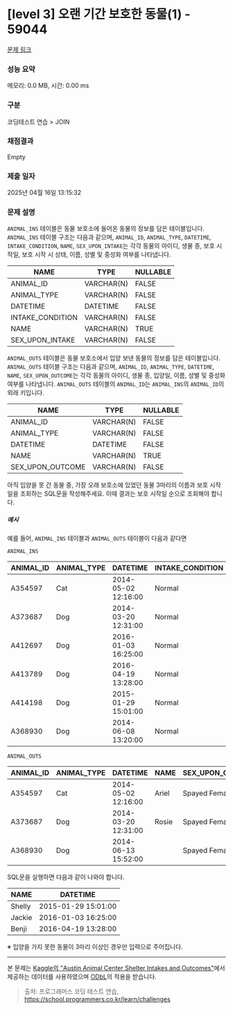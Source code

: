 # [level 3] 오랜 기간 보호한 동물(1) - 59044 

[문제 링크](https://school.programmers.co.kr/learn/courses/30/lessons/59044) 

### 성능 요약

메모리: 0.0 MB, 시간: 0.00 ms

### 구분

코딩테스트 연습 > JOIN

### 채점결과

Empty

### 제출 일자

2025년 04월 16일 13:15:32

### 문제 설명

<p><code>ANIMAL_INS</code> 테이블은 동물 보호소에 들어온 동물의 정보를 담은 테이블입니다. <code>ANIMAL_INS</code> 테이블 구조는 다음과 같으며, <code>ANIMAL_ID</code>, <code>ANIMAL_TYPE</code>, <code>DATETIME</code>, <code>INTAKE_CONDITION</code>, <code>NAME</code>, <code>SEX_UPON_INTAKE</code>는 각각 동물의 아이디, 생물 종, 보호 시작일, 보호 시작 시 상태, 이름, 성별 및 중성화 여부를 나타냅니다.</p>
<table class="table">
        <thead><tr>
<th>NAME</th>
<th>TYPE</th>
<th>NULLABLE</th>
</tr>
</thead>
        <tbody><tr>
<td>ANIMAL_ID</td>
<td>VARCHAR(N)</td>
<td>FALSE</td>
</tr>
<tr>
<td>ANIMAL_TYPE</td>
<td>VARCHAR(N)</td>
<td>FALSE</td>
</tr>
<tr>
<td>DATETIME</td>
<td>DATETIME</td>
<td>FALSE</td>
</tr>
<tr>
<td>INTAKE_CONDITION</td>
<td>VARCHAR(N)</td>
<td>FALSE</td>
</tr>
<tr>
<td>NAME</td>
<td>VARCHAR(N)</td>
<td>TRUE</td>
</tr>
<tr>
<td>SEX_UPON_INTAKE</td>
<td>VARCHAR(N)</td>
<td>FALSE</td>
</tr>
</tbody>
      </table>
<p><code>ANIMAL_OUTS</code> 테이블은 동물 보호소에서 입양 보낸 동물의 정보를 담은 테이블입니다. <code>ANIMAL_OUTS</code> 테이블 구조는 다음과 같으며, <code>ANIMAL_ID</code>, <code>ANIMAL_TYPE</code>, <code>DATETIME</code>, <code>NAME</code>, <code>SEX_UPON_OUTCOME</code>는 각각 동물의 아이디, 생물 종, 입양일, 이름, 성별 및 중성화 여부를 나타냅니다. <code>ANIMAL_OUTS</code> 테이블의 <code>ANIMAL_ID</code>는 <code>ANIMAL_INS</code>의 <code>ANIMAL_ID</code>의 외래 키입니다.</p>
<table class="table">
        <thead><tr>
<th>NAME</th>
<th>TYPE</th>
<th>NULLABLE</th>
</tr>
</thead>
        <tbody><tr>
<td>ANIMAL_ID</td>
<td>VARCHAR(N)</td>
<td>FALSE</td>
</tr>
<tr>
<td>ANIMAL_TYPE</td>
<td>VARCHAR(N)</td>
<td>FALSE</td>
</tr>
<tr>
<td>DATETIME</td>
<td>DATETIME</td>
<td>FALSE</td>
</tr>
<tr>
<td>NAME</td>
<td>VARCHAR(N)</td>
<td>TRUE</td>
</tr>
<tr>
<td>SEX_UPON_OUTCOME</td>
<td>VARCHAR(N)</td>
<td>FALSE</td>
</tr>
</tbody>
      </table>
<p>아직 입양을 못 간 동물 중, 가장 오래 보호소에 있었던 동물 3마리의 이름과 보호 시작일을 조회하는 SQL문을 작성해주세요. 이때 결과는 보호 시작일 순으로 조회해야 합니다.</p>

<h5>예시</h5>

<p>예를 들어, <code>ANIMAL_INS</code> 테이블과 <code>ANIMAL_OUTS</code> 테이블이 다음과 같다면</p>

<p><code>ANIMAL_INS</code></p>
<table class="table">
        <thead><tr>
<th>ANIMAL_ID</th>
<th>ANIMAL_TYPE</th>
<th>DATETIME</th>
<th>INTAKE_CONDITION</th>
<th>NAME</th>
<th>SEX_UPON_INTAKE</th>
</tr>
</thead>
        <tbody><tr>
<td>A354597</td>
<td>Cat</td>
<td>2014-05-02 12:16:00</td>
<td>Normal</td>
<td>Ariel</td>
<td>Spayed Female</td>
</tr>
<tr>
<td>A373687</td>
<td>Dog</td>
<td>2014-03-20 12:31:00</td>
<td>Normal</td>
<td>Rosie</td>
<td>Spayed Female</td>
</tr>
<tr>
<td>A412697</td>
<td>Dog</td>
<td>2016-01-03 16:25:00</td>
<td>Normal</td>
<td>Jackie</td>
<td>Neutered Male</td>
</tr>
<tr>
<td>A413789</td>
<td>Dog</td>
<td>2016-04-19 13:28:00</td>
<td>Normal</td>
<td>Benji</td>
<td>Spayed Female</td>
</tr>
<tr>
<td>A414198</td>
<td>Dog</td>
<td>2015-01-29 15:01:00</td>
<td>Normal</td>
<td>Shelly</td>
<td>Spayed Female</td>
</tr>
<tr>
<td>A368930</td>
<td>Dog</td>
<td>2014-06-08 13:20:00</td>
<td>Normal</td>
<td></td>
<td>Spayed Female</td>
</tr>
</tbody>
      </table>
<p><code>ANIMAL_OUTS</code></p>
<table class="table">
        <thead><tr>
<th>ANIMAL_ID</th>
<th>ANIMAL_TYPE</th>
<th>DATETIME</th>
<th>NAME</th>
<th>SEX_UPON_OUTCOME</th>
</tr>
</thead>
        <tbody><tr>
<td>A354597</td>
<td>Cat</td>
<td>2014-05-02 12:16:00</td>
<td>Ariel</td>
<td>Spayed Female</td>
</tr>
<tr>
<td>A373687</td>
<td>Dog</td>
<td>2014-03-20 12:31:00</td>
<td>Rosie</td>
<td>Spayed Female</td>
</tr>
<tr>
<td>A368930</td>
<td>Dog</td>
<td>2014-06-13 15:52:00</td>
<td></td>
<td>Spayed Female</td>
</tr>
</tbody>
      </table>
<p>SQL문을 실행하면 다음과 같이 나와야 합니다.</p>
<table class="table">
        <thead><tr>
<th>NAME</th>
<th>DATETIME</th>
</tr>
</thead>
        <tbody><tr>
<td>Shelly</td>
<td>2015-01-29 15:01:00</td>
</tr>
<tr>
<td>Jackie</td>
<td>2016-01-03 16:25:00</td>
</tr>
<tr>
<td>Benji</td>
<td>2016-04-19 13:28:00</td>
</tr>
</tbody>
      </table>
<p>※ 입양을 가지 못한 동물이 3마리 이상인 경우만 입력으로 주어집니다.</p>

<hr>

<p>본 문제는 <a href="https://www.kaggle.com/aaronschlegel/austin-animal-center-shelter-intakes-and-outcomes" target="_blank" rel="noopener">Kaggle의 "Austin Animal Center Shelter Intakes and Outcomes"</a>에서 제공하는 데이터를 사용하였으며 <a href="https://opendatacommons.org/licenses/odbl/1.0/" target="_blank" rel="noopener">ODbL</a>의 적용을 받습니다.</p>


> 출처: 프로그래머스 코딩 테스트 연습, https://school.programmers.co.kr/learn/challenges